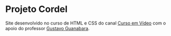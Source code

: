 # Projeto Cordel

Site desenvolvido no curso de HTML e CSS do canal [Curso em Vídeo](https://www.cursoemvideo.com) com o apoio do professor [Gustavo Guanabara](https://github.com/gustavoguanabara).